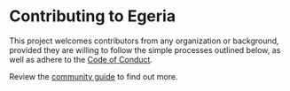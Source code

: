 <!-- SPDX-License-Identifier: Apache-2.0 -->
<!-- Copyright Contributors to the ODPi Egeria project. -->

# Contributing to Egeria

This project welcomes contributors from any organization or background, provided they are
willing to follow the simple processes outlined below, as well as adhere to the 
[Code of Conduct](https://github.com/odpi/specs/wiki/ODPi-Code-of-Conduct).

Review the [community guide](./Community-Guide.md) to find out more.
